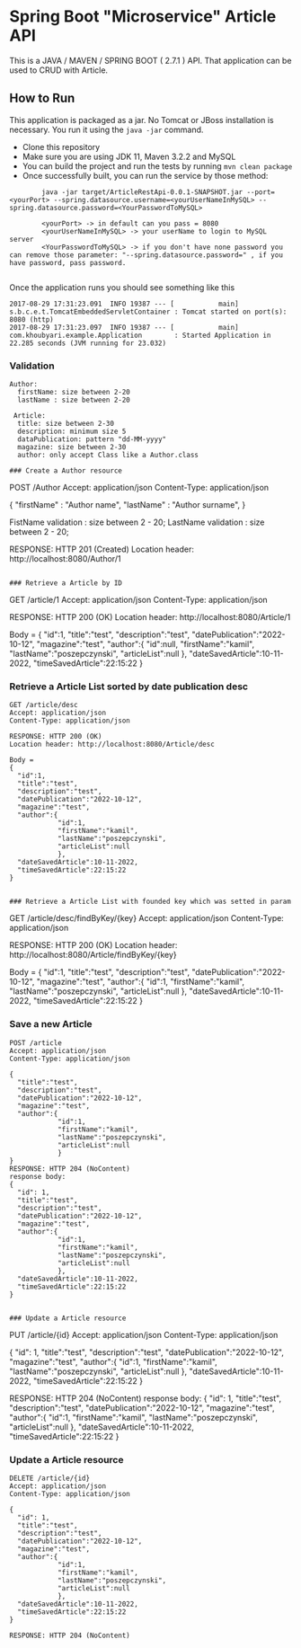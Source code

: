 # Spring Boot "Microservice" Article API

This is a JAVA / MAVEN / SPRING BOOT ( 2.7.1 ) API. That application can be used to CRUD with Article.

## How to Run 

This application is packaged as a jar. No Tomcat or JBoss installation is necessary. You run it using the ```java -jar``` command.

* Clone this repository 
* Make sure you are using JDK 11, Maven 3.2.2 and MySQL
* You can build the project and run the tests by running ```mvn clean package```
* Once successfully built, you can run the service by those method:
```
        java -jar target/ArticleRestApi-0.0.1-SNAPSHOT.jar --port=<yourPort> --spring.datasource.username=<yourUserNameInMySQL> --spring.datasource.password=<YourPasswordToMySQL>
        
        <yourPort> -> in default can you pass = 8080
        <yourUserNameInMySQL> -> your userName to login to MySQL server
        <YourPasswordToMySQL> -> if you don't have none password you can remove those parameter: "--spring.datasource.password=" , if you have password, pass password.
        
```

Once the application runs you should see something like this

```
2017-08-29 17:31:23.091  INFO 19387 --- [           main] s.b.c.e.t.TomcatEmbeddedServletContainer : Tomcat started on port(s): 8080 (http)
2017-08-29 17:31:23.097  INFO 19387 --- [           main] com.khoubyari.example.Application        : Started Application in 22.285 seconds (JVM running for 23.032)
```

### Validation

```
Author:
  firstName: size between 2-20
  lastName : size between 2-20
 
 Article:
  title: size between 2-30
  description: minimum size 5
  dataPublication: pattern "dd-MM-yyyy"
  magazine: size between 2-30
  author: only accept Class like a Author.class

### Create a Author resource

```
POST /Author
Accept: application/json
Content-Type: application/json

{
"firstName" : "Author name",
"lastName" : "Author surname",
}

FistName validation : size between 2 - 20;
LastName validation : size between 2 - 20;

RESPONSE: HTTP 201 (Created)
Location header: http://localhost:8080/Author/1
```

### Retrieve a Article by ID

```
GET /article/1
Accept: application/json
Content-Type: application/json

RESPONSE: HTTP 200 (OK)
Location header: http://localhost:8080/Article/1

Body = 
{
  "id":1,
  "title":"test",
  "description":"test",
  "datePublication":"2022-10-12",
  "magazine":"test",
  "author":{
            "id":null,
            "firstName":"kamil",
            "lastName":"poszepczynski",
            "articleList":null
            },
  "dateSavedArticle":10-11-2022,
  "timeSavedArticle":22:15:22
}


### Retrieve a Article List sorted by date publication desc

```
GET /article/desc
Accept: application/json
Content-Type: application/json

RESPONSE: HTTP 200 (OK)
Location header: http://localhost:8080/Article/desc

Body = 
{
  "id":1,
  "title":"test",
  "description":"test",
  "datePublication":"2022-10-12",
  "magazine":"test",
  "author":{
            "id":1,
            "firstName":"kamil",
            "lastName":"poszepczynski",
            "articleList":null
            },
  "dateSavedArticle":10-11-2022,
  "timeSavedArticle":22:15:22
}


### Retrieve a Article List with founded key which was setted in param

```
GET /article/desc/findByKey/{key}
Accept: application/json
Content-Type: application/json

RESPONSE: HTTP 200 (OK)
Location header: http://localhost:8080/Article/findByKey/{key}

Body = 
{
  "id":1,
  "title":"test",
  "description":"test",
  "datePublication":"2022-10-12",
  "magazine":"test",
  "author":{
            "id":1,
            "firstName":"kamil",
            "lastName":"poszepczynski",
            "articleList":null
            },
  "dateSavedArticle":10-11-2022,
  "timeSavedArticle":22:15:22
}


### Save a new Article

```
POST /article
Accept: application/json
Content-Type: application/json

{
  "title":"test",
  "description":"test",
  "datePublication":"2022-10-12",
  "magazine":"test",
  "author":{
            "id":1,
            "firstName":"kamil",
            "lastName":"poszepczynski",
            "articleList":null
            }
}
RESPONSE: HTTP 204 (NoContent)
response body:
{
  "id": 1,
  "title":"test",
  "description":"test",
  "datePublication":"2022-10-12",
  "magazine":"test",
  "author":{
            "id":1,
            "firstName":"kamil",
            "lastName":"poszepczynski",
            "articleList":null
            },
  "dateSavedArticle":10-11-2022,
  "timeSavedArticle":22:15:22
}


### Update a Article resource

```
PUT /article/{id}
Accept: application/json
Content-Type: application/json

{
  "id": 1,
  "title":"test",
  "description":"test",
  "datePublication":"2022-10-12",
  "magazine":"test",
  "author":{
            "id":1,
            "firstName":"kamil",
            "lastName":"poszepczynski",
            "articleList":null
            },
  "dateSavedArticle":10-11-2022,
  "timeSavedArticle":22:15:22
}

RESPONSE: HTTP 204 (NoContent)
response body:
{
  "id": 1,
  "title":"test",
  "description":"test",
  "datePublication":"2022-10-12",
  "magazine":"test",
  "author":{
            "id":1,
            "firstName":"kamil",
            "lastName":"poszepczynski",
            "articleList":null
            },
  "dateSavedArticle":10-11-2022,
  "timeSavedArticle":22:15:22
}


### Update a Article resource

```
DELETE /article/{id}
Accept: application/json
Content-Type: application/json

{
  "id": 1,
  "title":"test",
  "description":"test",
  "datePublication":"2022-10-12",
  "magazine":"test",
  "author":{
            "id":1,
            "firstName":"kamil",
            "lastName":"poszepczynski",
            "articleList":null
            },
  "dateSavedArticle":10-11-2022,
  "timeSavedArticle":22:15:22
}

RESPONSE: HTTP 204 (NoContent)






